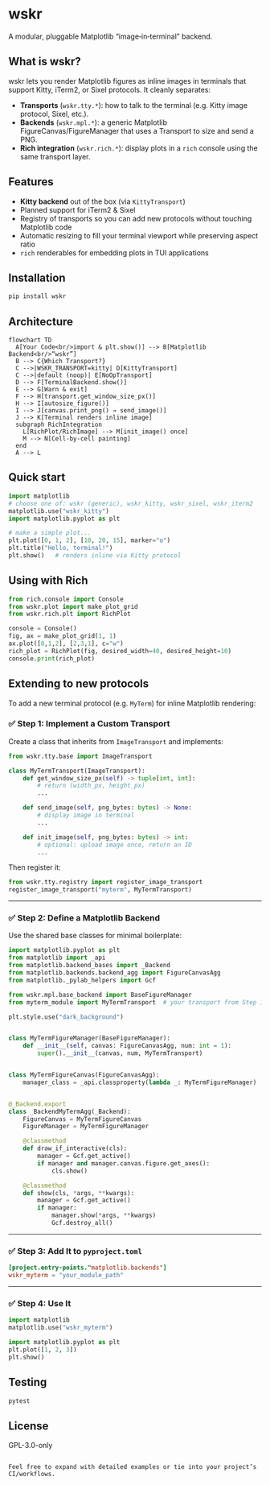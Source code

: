# wskr

A modular, pluggable Matplotlib “image‐in‐terminal” backend.

## What is wskr?

wskr lets you render Matplotlib figures as inline images in terminals that support Kitty, iTerm2, or Sixel protocols. It cleanly separates:

- **Transports** (`wskr.tty.*`): how to talk to the terminal (e.g. Kitty image protocol, Sixel, etc.).
- **Backends** (`wskr.mpl.*`): a generic Matplotlib FigureCanvas/FigureManager that uses a Transport to size and send a PNG.
- **Rich integration** (`wskr.rich.*`): display plots in a `rich` console using the same transport layer.

## Features

- **Kitty backend** out of the box (via `KittyTransport`)
- Planned support for iTerm2 & Sixel
- Registry of transports so you can add new protocols without touching Matplotlib code
- Automatic resizing to fill your terminal viewport while preserving aspect ratio
- `rich` renderables for embedding plots in TUI applications

## Installation

```bash
pip install wskr
```

## Architecture

```mermaid
flowchart TD
  A[Your Code<br/>import & plt.show()] --> B[Matplotlib Backend<br/>“wskr”]
  B --> C{Which Transport?}
  C -->|WSKR_TRANSPORT=kitty| D[KittyTransport]
  C -->|default (noop)| E[NoOpTransport]
  D --> F[TerminalBackend.show()]
  E --> G[Warn & exit]
  F --> H[transport.get_window_size_px()]
  H --> I[autosize_figure()]
  I --> J[canvas.print_png() → send_image()]
  J --> K[Terminal renders inline image]
  subgraph RichIntegration
    L[RichPlot/RichImage] --> M[init_image() once]
    M --> N[Cell-by-cell painting]
  end
  A --> L
```

## Quick start

```python
import matplotlib
# choose one of: wskr (generic), wskr_kitty, wskr_sixel, wskr_iterm2
matplotlib.use("wskr_kitty")
import matplotlib.pyplot as plt

# make a simple plot...
plt.plot([0, 1, 2], [10, 20, 15], marker="o")
plt.title("Hello, terminal!")
plt.show()   # renders inline via Kitty protocol
```

## Using with Rich

```python
from rich.console import Console
from wskr.plot import make_plot_grid
from wskr.rich.plt import RichPlot

console = Console()
fig, ax = make_plot_grid(1, 1)
ax.plot([0,1,2], [2,3,1], c="w")
rich_plot = RichPlot(fig, desired_width=40, desired_height=10)
console.print(rich_plot)
```

## Extending to new protocols

To add a new terminal protocol (e.g. `MyTerm`) for inline Matplotlib rendering:

### ✅ Step 1: Implement a Custom Transport

Create a class that inherits from `ImageTransport` and implements:

```python
from wskr.tty.base import ImageTransport

class MyTermTransport(ImageTransport):
    def get_window_size_px(self) -> tuple[int, int]:
        # return (width_px, height_px)
        ...

    def send_image(self, png_bytes: bytes) -> None:
        # display image in terminal
        ...

    def init_image(self, png_bytes: bytes) -> int:
        # optional: upload image once, return an ID
        ...
```

Then register it:

```python
from wskr.tty.registry import register_image_transport
register_image_transport("myterm", MyTermTransport)
```

---

### ✅ Step 2: Define a Matplotlib Backend

Use the shared base classes for minimal boilerplate:

```python
import matplotlib.pyplot as plt
from matplotlib import _api
from matplotlib.backend_bases import _Backend
from matplotlib.backends.backend_agg import FigureCanvasAgg
from matplotlib._pylab_helpers import Gcf

from wskr.mpl.base_backend import BaseFigureManager
from myterm_module import MyTermTransport  # your transport from Step 1

plt.style.use("dark_background")


class MyTermFigureManager(BaseFigureManager):
    def __init__(self, canvas: FigureCanvasAgg, num: int = 1):
        super().__init__(canvas, num, MyTermTransport)


class MyTermFigureCanvas(FigureCanvasAgg):
    manager_class = _api.classproperty(lambda _: MyTermFigureManager)


@_Backend.export
class _BackendMyTermAgg(_Backend):
    FigureCanvas = MyTermFigureCanvas
    FigureManager = MyTermFigureManager

    @classmethod
    def draw_if_interactive(cls):
        manager = Gcf.get_active()
        if manager and manager.canvas.figure.get_axes():
            cls.show()

    @classmethod
    def show(cls, *args, **kwargs):
        manager = Gcf.get_active()
        if manager:
            manager.show(*args, **kwargs)
            Gcf.destroy_all()
```

---

### ✅ Step 3: Add It to `pyproject.toml`

```toml
[project.entry-points."matplotlib.backends"]
wskr_myterm = "your_module_path"
```

---

### ✅ Step 4: Use It

```python
import matplotlib
matplotlib.use("wskr_myterm")

import matplotlib.pyplot as plt
plt.plot([1, 2, 3])
plt.show()
```

## Testing

```bash
pytest
```

## License

GPL-3.0-only

```

Feel free to expand with detailed examples or tie into your project’s CI/workflows.
```
